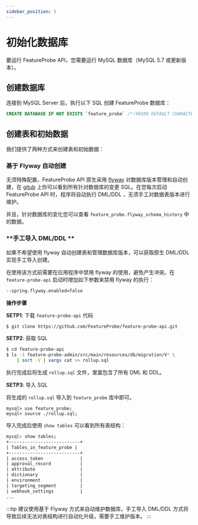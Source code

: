 ```yaml
---
sidebar_position: 5
---
```


# 初始化数据库

要运行 FeatureProbe API，您需要运行 MySQL 数据库（MySQL 5.7 或更新版本）。

## 创建数据库

连接到 MySQL Server 后，执行以下 SQL 创建 FeatureProbe 数据库：

```sql
CREATE DATABASE IF NOT EXISTS `feature_probe` /*!40100 DEFAULT CHARACTER SET utf8 */;
```

## 创建表和初始数据

我们提供了两种方式来创建表和初始数据：

### **基于 Flyway 自动创建**

无须特殊配置，FeatureProbe API 原生采用 [flyway](https://flywaydb.org/) 对数据库版本管理和自动创建，在 [gitub](https://github.com/FeatureProbe/feature-probe-api/tree/main/feature-probe-admin/src/main/resources/db/migration) 上你可以看到所有针对数据库的变更 SQL。在您每次启动 FeatureProbe API 时，程序将自动执行 DML/DDL ，无须手工对数据表版本进行维护。

并且，针对数据库的变化您可以查看 `feature_probe.flyway_schema_history` 中的数据。

### **手工导入 DML/DDL **

如果不希望使用 flyway 自动创建表和管理数据库版本，可以获取原生 DML/DDL 实现手工导入创建。

在使用该方式前需要在应用程序中禁用 flyway 的使用，避免产生冲突。在 `feature-probe-api` 启动时增加如下参数来禁用 flyway 的执行：

```bash
--spring.flyway.enabled=false
```

**操作步骤**

**SETP1**: 下载 `feature-probe-api` 代码

```bash
$ git clone https://github.com/FeatureProbe/feature-probe-api.git
```

**SETP2**: 获取 SQL

```bash
$ cd feature-probe-api
$ ls -1 feature-probe-admin/src/main/resources/db/migration/V* \
	| sort -V | xargs cat >> rollup.sql
```

执行完成后将生成 `rollup.sql` 文件，里面包含了所有 DML 和 DDL。

**SETP3**: 导入 SQL

将生成的 `rollup.sql` 导入到 `feature_probe` 库中即可。

```
mysql> use feature_probe;
mysql> source ./rollup.sql;
```

导入完成后使用 `show tables` 可以看到所有表结构：

```bash
mysql> show tables;
+---------------------------+
| Tables_in_feature_probe |
+---------------------------+
| access_token              |
| approval_record           |
| attribute                 |
| dictionary                |
| environment               |
| targeting_segment         |
| webhook_settings          |
...
```

:::tip
建议使用基于 Flyway 方式来自动维护数据库，手工导入 DML/DDL 方式将导致后续无法对表结构进行自动化升级，需要手工维护版本。
:::


